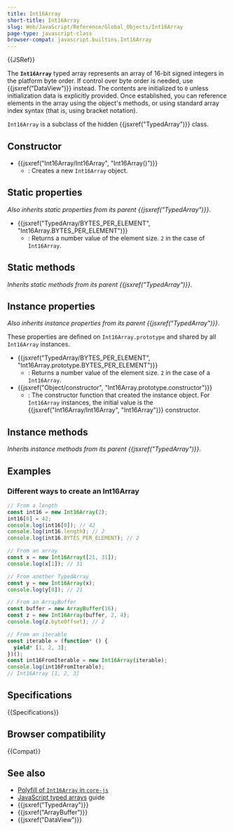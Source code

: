 ```yaml
---
title: Int16Array
short-title: Int16Array
slug: Web/JavaScript/Reference/Global_Objects/Int16Array
page-type: javascript-class
browser-compat: javascript.builtins.Int16Array
---
```


{{JSRef}}

The **`Int16Array`** typed array represents an array of 16-bit signed integers in the platform byte order. If control over byte order is needed, use {{jsxref("DataView")}} instead. The contents are initialized to `0` unless initialization data is explicitly provided. Once established, you can reference elements in the array using the object's methods, or using standard array index syntax (that is, using bracket notation).

`Int16Array` is a subclass of the hidden {{jsxref("TypedArray")}} class.

## Constructor

- {{jsxref("Int16Array/Int16Array", "Int16Array()")}}
  - : Creates a new `Int16Array` object.

## Static properties

_Also inherits static properties from its parent {{jsxref("TypedArray")}}_.

- {{jsxref("TypedArray/BYTES_PER_ELEMENT", "Int16Array.BYTES_PER_ELEMENT")}}
  - : Returns a number value of the element size. `2` in the case of `Int16Array`.

## Static methods

_Inherits static methods from its parent {{jsxref("TypedArray")}}_.

## Instance properties

_Also inherits instance properties from its parent {{jsxref("TypedArray")}}_.

These properties are defined on `Int16Array.prototype` and shared by all `Int16Array` instances.

- {{jsxref("TypedArray/BYTES_PER_ELEMENT", "Int16Array.prototype.BYTES_PER_ELEMENT")}}
  - : Returns a number value of the element size. `2` in the case of a `Int16Array`.
- {{jsxref("Object/constructor", "Int16Array.prototype.constructor")}}
  - : The constructor function that created the instance object. For `Int16Array` instances, the initial value is the {{jsxref("Int16Array/Int16Array", "Int16Array")}} constructor.

## Instance methods

_Inherits instance methods from its parent {{jsxref("TypedArray")}}_.

## Examples

### Different ways to create an Int16Array

```js
// From a length
const int16 = new Int16Array(2);
int16[0] = 42;
console.log(int16[0]); // 42
console.log(int16.length); // 2
console.log(int16.BYTES_PER_ELEMENT); // 2

// From an array
const x = new Int16Array([21, 31]);
console.log(x[1]); // 31

// From another TypedArray
const y = new Int16Array(x);
console.log(y[0]); // 21

// From an ArrayBuffer
const buffer = new ArrayBuffer(16);
const z = new Int16Array(buffer, 2, 4);
console.log(z.byteOffset); // 2

// From an iterable
const iterable = (function* () {
  yield* [1, 2, 3];
})();
const int16FromIterable = new Int16Array(iterable);
console.log(int16FromIterable);
// Int16Array [1, 2, 3]
```

## Specifications

{{Specifications}}

## Browser compatibility

{{Compat}}

## See also

- [Polyfill of `Int16Array` in `core-js`](https://github.com/zloirock/core-js#ecmascript-typed-arrays)
- [JavaScript typed arrays](/en-US/docs/Web/JavaScript/Guide/Typed_arrays) guide
- {{jsxref("TypedArray")}}
- {{jsxref("ArrayBuffer")}}
- {{jsxref("DataView")}}
